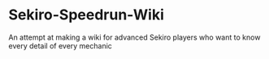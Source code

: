 # Sekiro-Speedrun-Wiki
An attempt at making a wiki for advanced Sekiro players who want to know every detail of every mechanic
